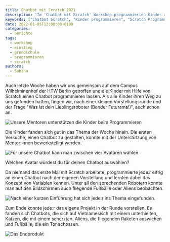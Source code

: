 ```yaml
---
title: Chatbot mit Scratch 2021
description: "Im 'Chatbot mit Scratch' Workshop programmierten Kinder am Campus Wilhelminenhof eigene Chatbots und lernten dabei spielerisch das Konzept von Variablen kennen."
keywords: ["Chatbot Scratch", "Kinder programmieren", "Scratch Programmieren", "Chatbot Projekt", "Variablen lernen", "Kinder Coding", "Roboter Scratch", "Programmieren Grundschule"]
date: 2022-01-05T13:00:00+0100
categories:
  - berichte
tags:
  - workshop
  - einstieg
  - grundschule
  - programmieren
  - scratch
authors:
  - Sabina
---
```

Auch letzte Woche haben wir uns gemeinsam auf dem Campus Wilhelminenhof der HTW Berlin getroffen und die Kinder mit Hilfe von Scratch einen Chatbot programmieren lassen.
Als alle Kinder ihren Weg zu uns gefunden hatten, fingen wir, nach einer kleinen Vorstellungsrunde und der Frage "Was ist dein Lieblingsroboter (Bender Futurama!)", auch schon an.

![](/images/cms/chatbot_bild1.jpg "Unsere Mentoren unterstützen die Kinder beim Programmieren")

Die Kinder fanden sich gut in das Thema der Woche hinein. Die ersten Versuche, einen Chatbot zu gestalten, konnte mit der Unterstützung von Mentor:innen bewerkstelligt werden.

![](/images/cms/chatbot_bild2.png "Für unsere Chatbot kann man zwischen vier Avataren wählen")

Welchen Avatar würdest du für deinen Chatbot auswählen?

Da niemand das erste Mal mit Scratch arbeitete, programmierte jede:r eifrig an einen Chatbot nach der eigenen Vorstellung und lernten dabei das Konzept von Variablen kennen.
Unter all den sprechenden Robotern konnte man auf den Bildschirmen auch fliegende Fußbälle oder Aliens beobachten.

![](/images/cms/chatbot_bild3.jpg "Nach einer kurzen Einführung hat sich jede:r ins Thema eingefunden.")

Zum Ende konnte jede:r das eigene Projekt in der Runde vorstellen. Es fanden sich Chatbots, die sich auf Vietnamesisch mit einem unterhielten, Katzen, die mit einem scherzten, Aliens, die fliegenden Raketen auswichen und Fußbälle, die ein Tor schossen.

![](/images/cms/chatbot_bild4.png "Das Endprodukt")
